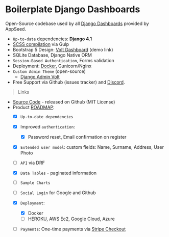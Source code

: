 # Boilerplate Django Dashboards

Open-Source codebase used by all [Django Dashboards](https://appseed.us/admin-dashboards/django) provided by AppSeed.

* `Up-to-date` dependencies: **Django 4.1**
* [SCSS compilation](django-dashboard.md#recompile-css) via Gulp
* Bootstrap 5 Design: [Volt Dashboard](https://django-volt-dashboard.appseed-srv1.com) (demo link)
* SQLite Database, Django Native ORM
* `Session-Based Authentication`, Forms validation
* Deployment: [Docker](django-dashboard.md#start-in-docker), Gunicorn/Nginx
* `Custom Admin Theme` (open-source)
  * [Django Admin Volt](https://pypi.org/project/django-admin-volt/)
* Free Support via Github (issues tracker) and [Discord](https://discord.gg/fZC6hup).

> Links

* [Source Code](https://github.com/app-generator/boilerplate-code-django-dashboard) - released on Github (MIT License)
* Product [ROADMAP](https://github.com/app-generator/boilerplate-code-django-dashboard/blob/master/README.md#product-roadmap):
  * [x] `Up-to-date dependencies`
  * [x] Improved `authentication`:
    * [x] Password reset, Email confirmation on register
  * [x] `Extended user model`: custom fields: Name, Surname, Address, User Photo
  * [ ] `API` via DRF
  * [x] `Data Tables` - paginated information
  * [ ] `Sample Charts`
  * [ ] `Social Login` for Google and Github
  * [x] `Deployment`:
    * [x] Docker
    * [ ] HEROKU, AWS Ec2, Google Cloud, Azure
  * [ ] `Payments`: One-time payments via [Stripe Checkout](https://stripe.com/payments/checkout)

